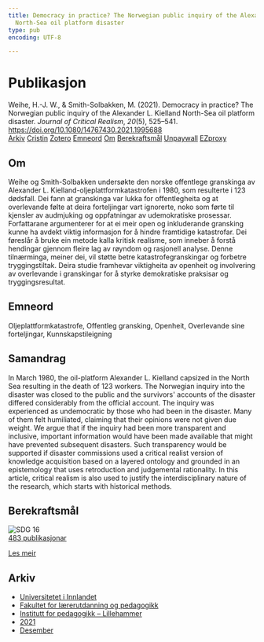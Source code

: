 ```yaml
---
title: Democracy in practice? The Norwegian public inquiry of the Alexander L. Kielland
  North-Sea oil platform disaster
type: pub
encoding: UTF-8

---
```

<h1>Publikasjon</h1>
<article id="csl-bib-container-D4C45V46" class="csl-bib-container">
  <div class="csl-bib-body"> <div class="csl-entry">Weihe, H.-J. W., &#38; Smith-Solbakken, M. (2021). Democracy in practice? The Norwegian public inquiry of the Alexander L. Kielland North-Sea oil platform disaster. <i>Journal of Critical Realism</i>, <i>20</i>(5), 525–541. <a href="https://doi.org/10.1080/14767430.2021.1995688">https://doi.org/10.1080/14767430.2021.1995688</a></div> </div>
  <div class="csl-bib-buttons">
    <a href="#taxonomy-article-D4C45V46" alt="archive" class="csl-bib-button">Arkiv</a>
    <a href="https://app.cristin.no/results/show.jsf?id=1970686" alt="Cristin" class="csl-bib-button">Cristin</a>
    <a href="http://zotero.org/groups/5881554/items/D4C45V46" alt="Zotero" class="csl-bib-button">Zotero</a>
    <a href="#keywords-article-D4C45V46" alt="keywords" class="csl-bib-button">Emneord</a>
    <a href="#about-article-D4C45V46" alt="about_pub" class="csl-bib-button">Om</a>
    <a href="#sdg-article-D4C45V46" alt="sdg" class="csl-bib-button">Berekraftsmål</a>
    <a href="https://www.tandfonline.com/doi/pdf/10.1080/14767430.2021.1995688?needAccess=true" alt="Unpaywall" class="csl-bib-button">Unpaywall</a>
    <a href="https://www.tandfonline.com/doi/pdf/10.1080/14767430.2021.1995688?needAccess=true" alt="EZproxy" class="csl-bib-button">EZproxy</a>
  </div>
  <div id="csl-bib-meta-container-D4C45V46"></div>
</article>
<div id="csl-bib-meta-D4C45V46" class="csl-bib-meta">
  <article id="about-article-D4C45V46" class="about_pub-article">
    <h1>Om</h1>
    Weihe og Smith-Solbakken undersøkte den norske offentlege granskinga av Alexander L. Kielland-oljeplattformkatastrofen i 1980, som resulterte i 123 dødsfall. Dei fann at granskinga var lukka for offentlegheita og at overlevande følte at deira forteljingar vart ignorerte, noko som førte til kjensler av audmjuking og oppfatningar av udemokratiske prosessar. Forfattarane argumenterer for at ei meir open og inkluderande gransking kunne ha avdekt viktig informasjon for å hindre framtidige katastrofar. Dei føreslår å bruke ein metode kalla kritisk realisme, som inneber å forstå hendingar gjennom fleire lag av røyndom og rasjonell analyse. Denne tilnærminga, meiner dei, vil støtte betre katastrofegranskingar og forbetre tryggingstiltak. Deira studie framhevar viktigheita av openheit og involvering av overlevande i granskingar for å styrke demokratiske praksisar og tryggingsresultat.
  </article>
  <article id="keywords-article-D4C45V46" class="keywords-article">
    <h1>Emneord</h1>
    Oljeplattformkatastrofe, Offentleg gransking, Openheit, Overlevande sine forteljingar, Kunnskapstileigning
  </article>
  <article id="abstract-article-D4C45V46" class="abstract-article">
    <h1>Samandrag</h1>
    In March 1980, the oil-platform Alexander L. Kielland capsized in the North Sea resulting in the death of 123 workers. The Norwegian inquiry into the disaster was closed to the public and the survivors' accounts of the disaster differed considerably from the official account. The inquiry was experienced as undemocratic by those who had been in the disaster. Many of them felt humiliated, claiming that their opinions were not given due weight. We argue that if the inquiry had been more transparent and inclusive, important information would have been made available that might have prevented subsequent disasters. Such transparency would be supported if disaster commissions used a critical realist version of knowledge acquisition based on a layered ontology and grounded in an epistemology that uses retroduction and judgemental rationality. In this article, critical realism is also used to justify the interdisciplinary nature of the research, which starts with historical methods.
  </article>
  <article id="sdg-article-D4C45V46" class="sdg-article">
    <h1>Berekraftsmål</h1>
    <div class="sdg-container"><div id="sdg16" class="sdg">
        <img src="{{< params subfolder >}}images/sdg/sdg16_nn.png" class="image" alt="SDG 16">
        <div class="sdg-overlay">
          <a href="{{< params subfolder >}}nn/archive/?sdg=16#archive" class="sdg-publication-count"><span>483</span> publikasjonar</a>
          <p><a href="https://fn.no/om-fn/fns-baerekraftsmaal/fred-rettferdighet-og-velfungerende-institusjoner?lang=nno-NO" class="sdg-read-more">Les meir</a></p>
        </div>
      </div></div>
  </article>
  <article id="taxonomy-article-D4C45V46" class="taxonomy-article">
    <h1>Arkiv</h1>
    <ul>
      <li><a href="{{< params subfolder >}}nn/archive/?key=3DCRN523">Universitetet i Innlandet</a></li>
      <li><a href="{{< params subfolder >}}nn/archive/?key=WYNZA47F">Fakultet for lærerutdanning og pedagogikk</a></li>
      <li><a href="{{< params subfolder >}}nn/archive/?key=L8MA547R">Institutt for pedagogikk – Lillehammer</a></li>
      <li><a href="{{< params subfolder >}}nn/archive/?key=MD94ZHP9">2021</a></li>
      <li><a href="{{< params subfolder >}}nn/archive/?key=43CN3NMP">Desember</a></li>
    </ul>
  </article>
</div>
